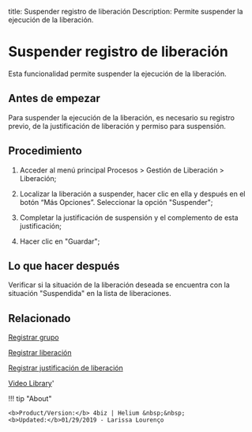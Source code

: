 title: Suspender registro de liberación
Description: Permite suspender la ejecución de la liberación.
# Suspender registro de liberación

Esta funcionalidad permite suspender la ejecución de la liberación.

Antes de empezar
----------------

Para suspender la ejecución de la liberación, es necesario su
registro previo, de la justificación de liberación y permiso para
suspensión.

Procedimiento
-------------

1.  Acceder al menú principal Procesos \> Gestión de Liberación \> Liberación;

2.  Localizar la liberación a suspender, hacer clic en ella y 
    después en el botón “Más Opciones”. Seleccionar la opción "Suspender";

3.  Completar la justificación de suspensión y el complemento de esta
    justificación;

4.  Hacer clic en "Guardar";

Lo que hacer después
--------------------

Verificar si la situación de la liberación deseada se encuentra con
la situación "Suspendida" en la lista de liberaciones.

Relacionado
-----------

[Registrar grupo](/es-es/4biz-helium/initial-settings/access-settings/user/register-groups.html)

[Registrar liberación](/es-es/4biz-helium/processes/release/use/register-release-request.html)

[Registrar justificación de liberación](/es-es/4biz-helium/processes/release/use/release-justification.html)

<i class='fa fa-youtube-play  fa-2x' style='color:#97ce17;vertical-align: middle;'> </i> [Video Library](https://www.youtube.com/playlist?list=PLB5qK2uzf2RPdiRF4nIuCkAvXedNFV-af)'

!!! tip "About"

    <b>Product/Version:</b> 4biz | Helium &nbsp;&nbsp;
    <b>Updated:</b>01/29/2019 - Larissa Lourenço
